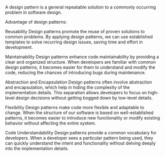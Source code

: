 
A design pattern is a general repeatable solution to a commonly occurring problem in software design.


Advantage of design patterns:

Reusability
Design patterns promote the reuse of proven solutions to common problems. By applying design patterns, we can use established templates to solve recurring design issues, saving time and effort in development.

Maintainability
Design patterns enhance code maintainability by providing a clear and organized structure. When developers are familiar with common design patterns, it becomes easier for them to understand and modify the code, reducing the chances of introducing bugs during maintenance.

Abstraction and Encapsulation
Design patterns often involve abstraction and encapsulation, which help in hiding the complexity of the implementation details. This separation allows developers to focus on high-level design decisions without getting bogged down by low-level details.

Flexibility
Design patterns make code more flexible and adaptable to change. When the structure of our software is based on well-established patterns, it becomes easier to introduce new functionality or modify existing behavior without affecting the entire system.

Code Understandability
Design patterns provide a common vocabulary for developers. When a developer sees a particular pattern being used, they can quickly understand the intent and functionality without delving deeply into the implementation details.
